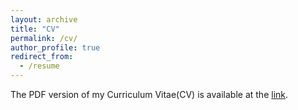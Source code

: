 ```yaml
---
layout: archive
title: "CV"
permalink: /cv/
author_profile: true
redirect_from:
  - /resume
---
```


The PDF version of my Curriculum Vitae(CV) is available at the [link](https://shin0403.github.io/files/shinnung_cv.pdf).
